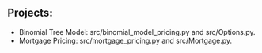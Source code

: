 ## Projects:
- Binomial Tree Model: src/binomial_model_pricing.py and src/Options.py.
- Mortgage Pricing: src/mortgage_pricing.py and src/Mortgage.py.